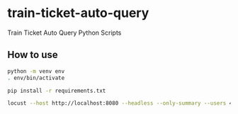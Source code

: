 # train-ticket-auto-query

Train Ticket Auto Query Python Scripts

## How to use

```bash
python -m venv env
. env/bin/activate

pip install -r requirements.txt

locust --host http://localhost:8080 --headless --only-summary --users 40 -f main.py
```
